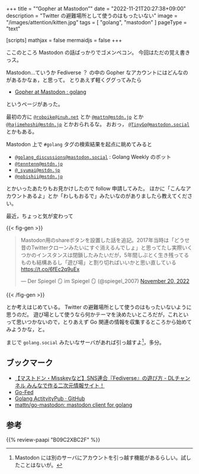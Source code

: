 +++
title = "“Gopher at Mastodon”"
date =  "2022-11-21T20:27:38+09:00"
description = "Twitter の避難場所として使うのはもったいない"
image = "/images/attention/kitten.jpg"
tags = [ "golang", "mastodon" ]
pageType = "text"

[scripts]
  mathjax = false
  mermaidjs = false
+++

ここのところ Mastodon の話ばっかりでゴメンペコン。
今回はただの覚え書きっス。

Mastodon...ていうか Fediverse ？ の中の Gopher なアカウントにはどんなのがあるかなぁ，と思って。
とりあえず軽くググってみたら

- [Gopher at Mastodon : golang](https://www.reddit.com/r/golang/comments/ysch2n/gopher_at_mastodon/)

というページがあった。

最初の方に [`@robpike@inuh.net`](https://inuh.net/@robpike) とか [`@mattn@mstdn.jp`](https://mstdn.jp/@mattn) とか [`@hajimehoshi@mstdn.jp`](https://mstdn.jp/@hajimehoshi) とかおられるな。
おおっ， [`@TinyGo@mastodon.social`](https://mastodon.social/@TinyGo) とかもある。

Mastodon 上で `#golang` タグの検索結果を起点に眺めてみると

- [`@golang_discussions@mastodon.social`]((https://mastodon.social/@golang_discussions)) : Golang Weekly のボット
- [`@tenntenn@mstdn.jp`](https://mstdn.jp/@tenntenn)
- [`@_syumai@mstdn.jp`](https://mstdn.jp/@_syumai)
- [`@nobishii@mstdn.jp`](https://mstdn.jp/@nobishii)

とかいったあたりもお見かけしたので follow 申請してみた。
ほかに「こんなアカウントあるよ」とか「わしもおるで」みたいなのがありましたら教えてください。

最近，ちょっと気が変わって

{{< fig-gen >}}
<blockquote class="twitter-tweet"><p lang="ja" dir="ltr">Mastodon用のshareボタンを設置した話を追記。2017年当時は「どうせ昔のTwitterクローンみたいにすぐ消えるんでしょ」と思ってたし実際いくつかのインスタンスは閉鎖したみたいだが，5年間しぶとく生き残ってるものも結構あるし「遊び場」と割り切ればいいかと思い直している <a href="https://t.co/6fEc2q9uEx">https://t.co/6fEc2q9uEx</a></p>&mdash; Der Spiegel 🪞 im Spiegel 🪞 (@spiegel_2007) <a href="https://twitter.com/spiegel_2007/status/1594292446904492033?ref_src=twsrc%5Etfw">November 20, 2022</a></blockquote>
{{< /fig-gen >}}

とか考えはじめている。
Twitter の避難場所として使うのはもったいないように思うのだ。
遊び場として使うなら何かテーマを決めたいところだが，これといって思いつかないので，とりあえず Go 関連の情報を収集するところから始めてみようかな，と。

まじで `golang.social` みたいなサーバがあれば引っ越すよ[^m1]，多分。

[^m1]: Mastodon には別のサーバにアカウントを引っ越す機能があるらしい。試したことはないが。

## ブックマーク

- [【マストドン・Misskeyなど】SNS連合『Fediverse』の遊び方 - DLチャンネル みんなで作る二次元情報サイト！](https://ch.dlsite.com/matome/227051)
- [Go-Fed](https://go-fed.org/)
- [Golang ActitvityPub · GitHub](https://github.com/go-ap)
- [mattn/go-mastodon: mastodon client for golang](https://github.com/mattn/go-mastodon)

## 参考

{{% review-paapi "B09C2XBC2F" %}} <!-- Golang Tシャツ -->
